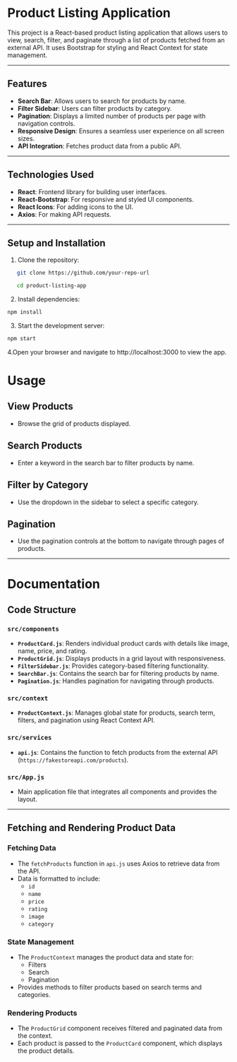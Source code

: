 # **Product Listing Application**  

This project is a React-based product listing application that allows users to view, search, filter, and paginate through a list of products fetched from an external API. It uses Bootstrap for styling and React Context for state management.  

---

## **Features**  

- **Search Bar**: Allows users to search for products by name.  
- **Filter Sidebar**: Users can filter products by category.  
- **Pagination**: Displays a limited number of products per page with navigation controls.  
- **Responsive Design**: Ensures a seamless user experience on all screen sizes.  
- **API Integration**: Fetches product data from a public API.  

---

## **Technologies Used**  

- **React**: Frontend library for building user interfaces.  
- **React-Bootstrap**: For responsive and styled UI components.  
- **React Icons**: For adding icons to the UI.  
- **Axios**: For making API requests.  

---

## **Setup and Installation**  

1. Clone the repository:
```bash
   git clone https://github.com/your-repo-url
 ```
```bash
   cd product-listing-app
``` 
2. Install dependencies:  
```bash
npm install
```  
3. Start the development server:
```bash
npm start
```
4.Open your browser and navigate to http://localhost:3000 to view the app.  
# **Usage**

## **View Products**
- Browse the grid of products displayed.

## **Search Products**
- Enter a keyword in the search bar to filter products by name.

## **Filter by Category**
- Use the dropdown in the sidebar to select a specific category.

## **Pagination**
- Use the pagination controls at the bottom to navigate through pages of products.

---

# **Documentation**

## **Code Structure**

### **`src/components`**

- **`ProductCard.js`**: Renders individual product cards with details like image, name, price, and rating.
- **`ProductGrid.js`**: Displays products in a grid layout with responsiveness.
- **`FilterSidebar.js`**: Provides category-based filtering functionality.
- **`SearchBar.js`**: Contains the search bar for filtering products by name.
- **`Pagination.js`**: Handles pagination for navigating through products.

### **`src/context`**

- **`ProductContext.js`**: Manages global state for products, search term, filters, and pagination using React Context API.

### **`src/services`**

- **`api.js`**: Contains the function to fetch products from the external API (`https://fakestoreapi.com/products`).

### **`src/App.js`**

- Main application file that integrates all components and provides the layout.

---

## **Fetching and Rendering Product Data**

### **Fetching Data**
- The `fetchProducts` function in `api.js` uses Axios to retrieve data from the API.
- Data is formatted to include:
  - `id`
  - `name`
  - `price`
  - `rating`
  - `image`
  - `category`

### **State Management**
- The `ProductContext` manages the product data and state for:
  - Filters
  - Search
  - Pagination
- Provides methods to filter products based on search terms and categories.

### **Rendering Products**
- The `ProductGrid` component receives filtered and paginated data from the context.
- Each product is passed to the `ProductCard` component, which displays the product details.

